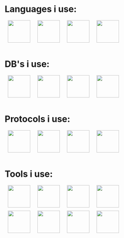 
# Languages i use:

<img go align="left" style="padding-left: 10px; padding-right: 10px; padding-bottom: 10px;" width="72px" height="72px" src="https://juststickers.in/wp-content/uploads/2016/07/go-programming-language.png" /> 
<img python align="left" style="padding-left: 10px; padding-right: 10px; padding-bottom: 10px;" width="72px"  height="72px" src="https://upload.wikimedia.org/wikipedia/commons/thumb/c/c3/Python-logo-notext.svg/1200px-Python-logo-notext.svg.png" />
<img c# align="left" style="padding-left: 10px; padding-right: 10px; padding-bottom: 10px;" width="72px"  height="72px" src="https://static.wikia.nocookie.net/wikies/images/4/43/Logo-csharp.png/revision/latest?cb=20180617092325&path-prefix=ru" />
<img dart align="left" style="padding-left: 10px; padding-right: 10px; padding-bottom: 10px;" width="72px"  height="72px" src="https://upload.wikimedia.org/wikipedia/commons/7/7e/Dart-logo.png" />

<br /><br /><br /><br /><br />

# DB's i use:

<img redis align="left" style="padding-left: 10px; padding-right: 10px; padding-bottom: 10px;" width="72px"  height="72px" src="https://camo.githubusercontent.com/4050472d0036e02ed3805e8329474f062eac6ae847ca0ac107d4889fa778711a/68747470733a2f2f6973332d73736c2e6d7a7374617469632e636f6d2f696d6167652f7468756d622f507572706c653132342f76342f31372f63642f61322f31376364613261302d623634312d633364302d336432322d3134313730346134306565662f49636f6e2e706e672f313230307836333062622e706e67" />
<img postgres align="left" style="padding-left: 10px; padding-right: 10px; padding-bottom: 10px;" width="72px"  height="72px" src="https://upload.wikimedia.org/wikipedia/commons/thumb/2/29/Postgresql_elephant.svg/1200px-Postgresql_elephant.svg.png" />
<img dgraph align="left" style="padding-left: 10px; padding-right: 10px; padding-bottom: 10px;" width="72px"  height="72px" src="https://techcrunch.com/wp-content/uploads/2017/12/dgraph-mascot.png" />
<img mongo align="left" style="padding-left: 10px; padding-right: 10px; padding-bottom: 10px;" width="72px"  height="72px" src="https://emanueleciriachi.net/wp-content/uploads/2019/01/logo-mongodb-png-mongodb-logo-png-400.png" />

<br /><br /><br /><br /><br />

# Protocols i use:

<img http align="left" style="padding-left: 10px; padding-right: 10px; padding-bottom: 10px;" width="72px"  height="72px" src="https://upload.wikimedia.org/wikipedia/commons/thumb/5/5b/HTTP_logo.svg/1280px-HTTP_logo.svg.png" />
<img graphql align="left" style="padding-left: 10px; padding-right: 10px; padding-bottom: 10px;" width="72px"  height="72px" src="https://upload.wikimedia.org/wikipedia/commons/thumb/1/17/GraphQL_Logo.svg/2048px-GraphQL_Logo.svg.png" />
<img rest align="left" style="padding-left: 10px; padding-right: 10px; padding-bottom: 10px;" width="72px"  height="72px" src="https://i1.wp.com/techxposer.com/wp-content/uploads/2019/12/grpc-icon.png?fit=626%2C664" />
<img grpc align="left" style="padding-left: 10px; padding-right: 10px; padding-bottom: 10px;" width="72px"  height="72px" src="https://www.drupal.org/files/project-images/rain-drop-hi.png" />

<br /><br /><br /><br /><br />

# Tools i use:

<img git align="left" style="padding-left: 10px; padding-right: 10px; padding-bottom: 10px;" width="72px"  height="72px" src="https://git-scm.com/images/logos/downloads/Git-Icon-1788C.png" />
<img docker align="left" style="padding-left: 10px; padding-right: 10px; padding-bottom: 10px;" width="72px"  height="72px" src="https://www.docker.com/sites/default/files/d8/2019-07/vertical-logo-monochromatic.png" />
<img kuber align="left" style="padding-left: 10px; padding-right: 10px; padding-bottom: 10px;" width="72px"  height="72px" src="https://upload.wikimedia.org/wikipedia/commons/0/00/Kubernetes_%28container_engine%29.png" />
<img kuber align="left" style="padding-left: 10px; padding-right: 10px; padding-bottom: 10px;" width="72px"  height="72px" src="https://cdn.pixabay.com/photo/2020/02/22/16/29/penguin-4871045_640.png" />


<br /><br /><br /><br />

<img align="left" style="padding-left: 10px; padding-right: 10px; padding-bottom: 10px;" width="72px"  height="72px" src="https://upload.wikimedia.org/wikipedia/commons/thumb/2/2d/Tensorflow_logo.svg/1200px-Tensorflow_logo.svg.png" />
<img align="left" style="padding-left: 10px; padding-right: 10px; padding-bottom: 10px;" width="72px"  height="72px" src="https://jpadilla.github.io/rabbitmqapp/assets/img/icon.png" />
<img align="left" style="padding-left: 10px; padding-right: 10px; padding-bottom: 10px;" width="72px"  height="72px" src="https://cdn.freebiesupply.com/logos/large/2x/graylog-logo-png-transparent.png" />
<img align="left" style="padding-left: 10px; padding-right: 10px; padding-bottom: 10px;" width="72px"  height="72px" src="https://avatars.githubusercontent.com/u/8562608?s=280&v=4" />

<br /><br /><br /><br />
